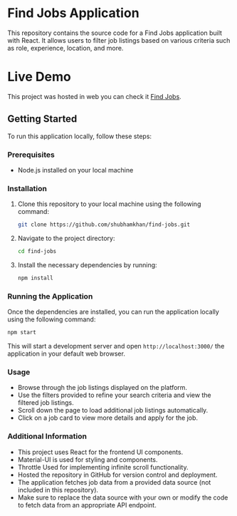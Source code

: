 # Find Jobs Application

This repository contains the source code for a Find Jobs application built with React. It allows users to filter job listings based on various criteria such as role, experience, location, and more.

# Live Demo

This project was hosted in web you can check it [Find Jobs](https://shubhamkhan.github.io/find-jobs/).

## Getting Started

To run this application locally, follow these steps:

### Prerequisites

- Node.js installed on your local machine

### Installation

1. Clone this repository to your local machine using the following command:

   ```bash 
   git clone https://github.com/shubhamkhan/find-jobs.git
   ```
2. Navigate to the project directory:

   ```bash 
   cd find-jobs
   ```
3. Install the necessary dependencies by running:

   ```bash 
   npm install
   ```
### Running the Application

Once the dependencies are installed, you can run the application locally using the following command:

   ```bash 
   npm start
   ```

This will start a development server and open `http://localhost:3000/` the application in your default web browser.


### Usage

- Browse through the job listings displayed on the platform.
- Use the filters provided to refine your search criteria and view the filtered job listings.
- Scroll down the page to load additional job listings automatically.
- Click on a job card to view more details and apply for the job.

### Additional Information

- This project uses React for the frontend UI components.
- Material-UI is used for styling and components.
- Throttle Used for implementing infinite scroll functionality.
- Hosted the repository in GitHub for version control and deployment.
- The application fetches job data from a provided data source (not included in this repository).
- Make sure to replace the data source with your own or modify the code to fetch data from an appropriate API endpoint.
